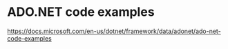 # ADO.NET code examples

https://docs.microsoft.com/en-us/dotnet/framework/data/adonet/ado-net-code-examples

